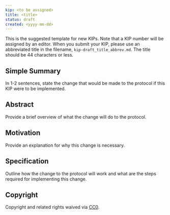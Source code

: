 ```yaml
---
kip: <to be assigned>
title: <title>
status: draft
created: <yyyy-mm-dd>
---
```


This is the suggested template for new KIPs. Note that a KIP number will be assigned by an editor. When you submit your KIP, please use an abbreviated title in the filename, `kip-draft_title_abbrev.md`. The title should be 44 characters or less.

## Simple Summary

In 1-2 sentences, state the change that would be made to the protocol if this KIP were to be implemented.

## Abstract

Provide a brief overview of what the change will do to the protocol.

## Motivation

Provide an explanation for why this change is necessary.

## Specification

Outline how the change to the protocol will work and what are the steps required for implementing this change.

## Copyright

Copyright and related rights waived via [CC0](https://creativecommons.org/publicdomain/zero/1.0/).
